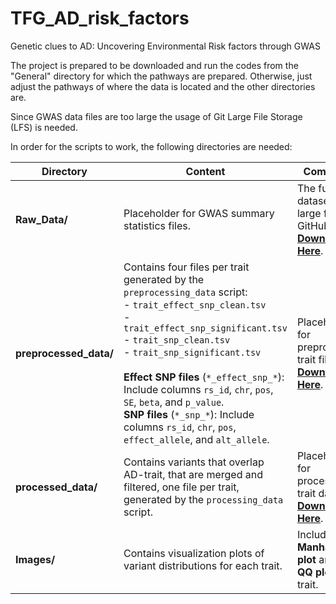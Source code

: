 # TFG_AD_risk_factors
Genetic clues to AD: Uncovering Environmental Risk factors through GWAS

The project is prepared to be downloaded and run the codes from the "General" directory for which the pathways are prepared. Otherwise, just adjust the pathways of where the data is located and the other directories are. 

Since GWAS data files are too large the usage of Git Large File Storage (LFS) is needed. 

In order for the scripts to work, the following directories are needed:

| **Directory**          | **Content** | **Comments** |
|------------------------|------------|-------------|
| **Raw_Data/**          | Placeholder for GWAS summary statistics files. | The full dataset is too large for GitHub. **[Download Here](https://drive.google.com/drive/folders/1K9kSSyzRsOEMwewDZqyXIZHwqqEOPC9P?usp=drive_link)**. |
| **preprocessed_data/** | Contains four files per trait generated by the `preprocessing_data` script: <br> - `trait_effect_snp_clean.tsv` <br> - `trait_effect_snp_significant.tsv` <br> - `trait_snp_clean.tsv` <br> - `trait_snp_significant.tsv` <br><br> **Effect SNP files** (`*_effect_snp_*`): Include columns `rs_id`, `chr`, `pos`, `SE`, `beta`, and `p_value`. <br> **SNP files** (`*_snp_*`): Include columns `rs_id`, `chr`, `pos`, `effect_allele`, and `alt_allele`. | Placeholder for preprocessed trait files.  **[Download Here](https://drive.google.com/drive/folders/118cy-vei9lbwYPbTSJ0FD5uAj3ukUy68?usp=drive_link)**. |
| **processed_data/**   | Contains variants that overlap AD-trait, that are merged and filtered, one file per trait, generated by the `processing_data` script.  | Placeholder for processed trait data. **[Download Here](https://drive.google.com/drive/folders/17qK7DhVPpLyZ83b2vtuxb-o5ip26JMMA?usp=drive_link)**.|
| **Images/**           | Contains visualization plots of variant distributions for each trait. | Includes one **Manhattan plot** and one **QQ plot** per trait. |
